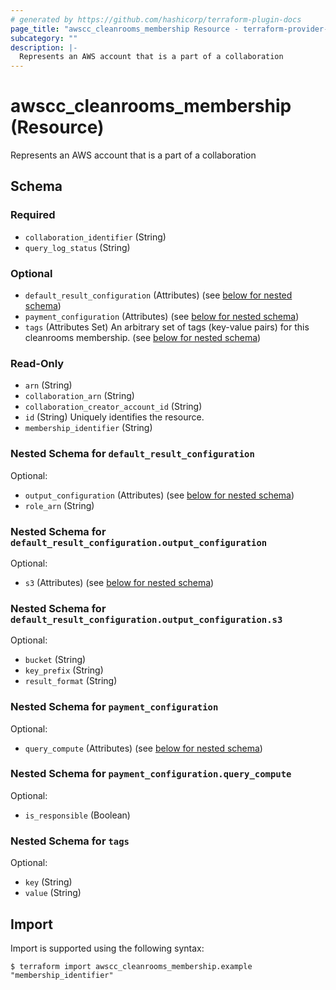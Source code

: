 ```yaml
---
# generated by https://github.com/hashicorp/terraform-plugin-docs
page_title: "awscc_cleanrooms_membership Resource - terraform-provider-awscc"
subcategory: ""
description: |-
  Represents an AWS account that is a part of a collaboration
---
```


# awscc_cleanrooms_membership (Resource)

Represents an AWS account that is a part of a collaboration



<!-- schema generated by tfplugindocs -->
## Schema

### Required

- `collaboration_identifier` (String)
- `query_log_status` (String)

### Optional

- `default_result_configuration` (Attributes) (see [below for nested schema](#nestedatt--default_result_configuration))
- `payment_configuration` (Attributes) (see [below for nested schema](#nestedatt--payment_configuration))
- `tags` (Attributes Set) An arbitrary set of tags (key-value pairs) for this cleanrooms membership. (see [below for nested schema](#nestedatt--tags))

### Read-Only

- `arn` (String)
- `collaboration_arn` (String)
- `collaboration_creator_account_id` (String)
- `id` (String) Uniquely identifies the resource.
- `membership_identifier` (String)

<a id="nestedatt--default_result_configuration"></a>
### Nested Schema for `default_result_configuration`

Optional:

- `output_configuration` (Attributes) (see [below for nested schema](#nestedatt--default_result_configuration--output_configuration))
- `role_arn` (String)

<a id="nestedatt--default_result_configuration--output_configuration"></a>
### Nested Schema for `default_result_configuration.output_configuration`

Optional:

- `s3` (Attributes) (see [below for nested schema](#nestedatt--default_result_configuration--output_configuration--s3))

<a id="nestedatt--default_result_configuration--output_configuration--s3"></a>
### Nested Schema for `default_result_configuration.output_configuration.s3`

Optional:

- `bucket` (String)
- `key_prefix` (String)
- `result_format` (String)




<a id="nestedatt--payment_configuration"></a>
### Nested Schema for `payment_configuration`

Optional:

- `query_compute` (Attributes) (see [below for nested schema](#nestedatt--payment_configuration--query_compute))

<a id="nestedatt--payment_configuration--query_compute"></a>
### Nested Schema for `payment_configuration.query_compute`

Optional:

- `is_responsible` (Boolean)



<a id="nestedatt--tags"></a>
### Nested Schema for `tags`

Optional:

- `key` (String)
- `value` (String)

## Import

Import is supported using the following syntax:

```shell
$ terraform import awscc_cleanrooms_membership.example "membership_identifier"
```

